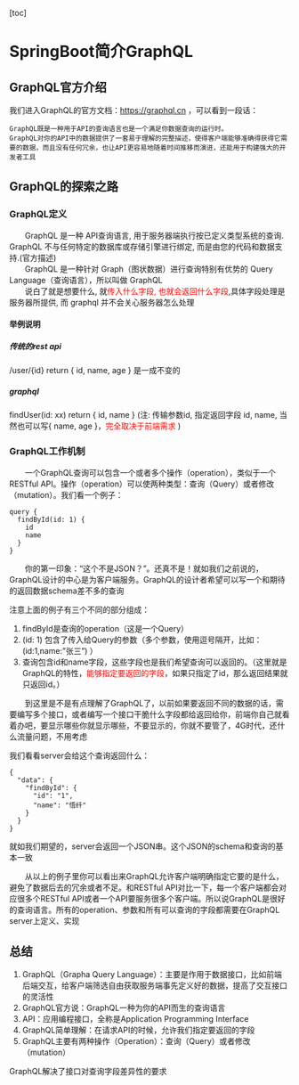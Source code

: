[toc]
# SpringBoot简介GraphQL
## GraphQL官方介绍
我们进入GraphQL的官方文档：https://graphql.cn ，可以看到一段话：
```
GraphQL既是一种用于API的查询语言也是一个满足你数据查询的运行时。
GraphQL对你的API中的数据提供了一套易于理解的完整描述，使得客户端能够准确得获得它需要的数据，而且没有任何冗余，也让API更容易地随着时间推移而演进，还能用于构建强大的开发者工具
```
## GraphQL的探索之路
### GraphQL定义
&emsp;&emsp;GraphQL 是一种 API查询语言, 用于服务器端执行按已定义类型系统的查询. GraphQL 不与任何特定的数据库或存储引擎进行绑定, 而是由您的代码和数据支持.(官方描述)  
&emsp;&emsp;GraphQL 是一种针对 Graph（图状数据）进行查询特别有优势的 Query Language（查询语言），所以叫做 GraphQL  
&emsp;&emsp;说白了就是想要什么, 就<font color='red'>传入什么字段, 也就会返回什么字段</font>,具体字段处理是服务器所提供, 而 graphql 并不会关心服务器怎么处理
#### 举例说明
##### 传统的rest api
/user/{id}  return { id, name, age } 是一成不变的
##### graphql
findUser(id: xx)  return { id, name }  (注: 传输参数id, 指定返回字段 id, name, 当然也可以写{ name, age }，<font color='red'>完全取决于前端需求</font> )
### GraphQL工作机制
&emsp;&emsp;一个GraphQL查询可以包含一个或者多个操作（operation），类似于一个RESTful API。操作（operation）可以使两种类型：查询（Query）或者修改（mutation）。我们看一个例子：
```graphsql
query {
  findById(id: 1) {
    id 
    name
  }
}
```
&emsp;&emsp;你的第一印象：“这个不是JSON？”。还真不是！就如我们之前说的，GraphQL设计的中心是为客户端服务。GraphQL的设计者希望可以写一个和期待的返回数据schema差不多的查询  

注意上面的例子有三个不同的部分组成：
1. findById是查询的operation（这是一个Query）
2. (id: 1) 包含了传入给Query的参数（多个参数，使用逗号隔开，比如：(id:1,name:”张三”) ）
3. 查询包含id和name字段，这些字段也是我们希望查询可以返回的。（这里就是GraphQL的特性，<font color='red'>能够指定要返回的字段</font>，如果只指定了id，那么返回结果就只返回id。）

&emsp;&emsp;到这里是不是有点理解了GraphQL了，以前如果要返回不同的数据的话，需要编写多个接口，或者编写一个接口干脆什么字段都给返回给你，前端你自己就看着办吧，要显示哪些你就显示哪些，不要显示的，你就不要管了，4G时代，还什么流量问题，不用考虑

我们看看server会给这个查询返回什么：
```graphsql
{
  "data": {
    "findById": {
      "id": "1",
      "name": "悟纤"
    }
  }
}
```
就如我们期望的，server会返回一个JSON串。这个JSON的schema和查询的基本一致  

&emsp;&emsp;从以上的例子里你可以看出来GraphQL允许客户端明确指定它要的是什么，避免了数据后去的冗余或者不足。和RESTful API对比一下，每一个客户端都会对应很多个RESTful API或者一个API要服务很多个客户端。所以说GraphQL是很好的查询语言。所有的operation、参数和所有可以查询的字段都需要在GraphQL server上定义、实现  

## 总结
1. GraphQL（Grapha Query Language）：主要是作用于数据接口，比如前端后端交互，给客户端筛选自由获取服务端事先定义好的数据，提高了交互接口的灵活性
2. GraphQL官方说：GraphQL一种为你的API而生的查询语言
3. API：应用编程接口，全称是Application Programming Interface
4. GraphQL简单理解：在请求API的时候，允许我们指定要返回的字段
5. GraphQL主要有两种操作（Operation）：查询（Query）或者修改（mutation）

GraphQL解决了接口对查询字段差异性的要求